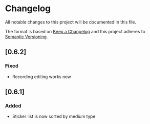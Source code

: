 # Changelog

All notable changes to this project will be documented in this file.

The format is based on [Keep a Changelog](https://keepachangelog.com/en/1.0.0/) and this project adheres to [Semantic Versioning](https://semver.org/spec/v2.0.0.html).

## [0.6.2]

### Fixed

- Recording editing works now

## [0.6.1]

### Added

- Sticker list is now sorted by medium type